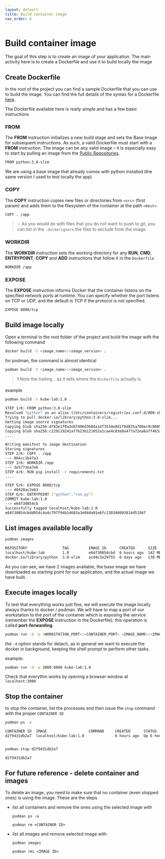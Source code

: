 ```yaml
---
layout: default
title: Build container image
nav_order: 4
---
```


# Build container image

The goal of this step is to create an image of your application.
The main activity here is to create a Dockerfile and use it to build locally the image

## Create Dockerfile

In the root of the project you can find a sample Dockerfile that you can use to build the image.
You can find the full details of the syntax for a Dockerfile [here](https://docs.docker.com/engine/reference/builder/).

The Dockerfile available here is really simple and has a few basic instructions

### FROM

The **FROM** instruction initializes a new build stage and sets the Base Image for subsequent instructions. As such, a valid Dockerfile must start with a **FROM** instruction. The image can be any valid image – it is especially easy to start by pulling an image from the [Public Repositories](https://docs.docker.com/docker-hub/repos/).

``` bash
FROM python:3.8-slim
```

We are using a base image that already comes with python installed (the same version I used to test locally the app)

### COPY

The **COPY** instruction copies new files or directories from `<src>` (first param) and adds them to the filesystem of the container at the path `<dest>`.

``` bash
COPY . /app
```

> 💡 As you would do with files that you do not want to push to git, you can list in the `.dockerignore` the files to exclude from the image.

### WORKDIR

The **WORKDIR** instruction sets the working directory for any **RUN**, **CMD**, **ENTRYPOINT**, **COPY** and **ADD** instructions that follow it in the `Dockerfile`

``` bash
WORKDIR /app
```

### EXPOSE

The **EXPOSE** instruction informs Docker that the container listens on the specified network ports at runtime. You can specify whether the port listens on TCP or UDP, and the default is TCP if the protocol is not specified.

``` bash
EXPOSE 8080/tcp
```

## Build image locally

Open a terminal in the root folder of the project and build the image with the following command

``` bash
docker build -t <image_name>:<image_version> .
```

for podman, the command is almost identical

``` bash
podman build -t <image_name>:<image_version> .
```

> ❗️ Note the trailing `.` as it tells where the `Dockerfile` actually is

example

``` bash
podman build -t kube-lab:1.0 .

STEP 1/6: FROM python:3.8-slim
Resolved "python" as an alias (/etc/containers/registries.conf.d/000-shortnames.conf)
Trying to pull docker.io/library/python:3.8-slim...
Getting image source signatures
Copying blob sha256:d783e1f0a3ebf406d360da14f3534e8d1f0d835a708ec9c80891f3eddca01064
Copying blob sha256:c229119241af7b23b121052a1cae4c03e0a477a72ea6a7f463ad7623ff8f274b
....

Writing manifest to image destination
Storing signatures
STEP 2/6: COPY . /app
--> 884cc1b47a3
STEP 3/6: WORKDIR /app
--> 3e5773ea7e6
STEP 4/6: RUN pip install -r requirements.txt
....

STEP 5/6: EXPOSE 8080/tcp
--> 40420ac2e63
STEP 6/6: ENTRYPOINT ["python","run.py"]
COMMIT kube-lab:1.0
--> e64f30054cb
Successfully tagged localhost/kube-lab:1.0
e64f30054cbdd054c4a4c797f94b14683a3e04da91e6fc130340093814d51947
```

## List images available locally

``` bash
podman images

REPOSITORY                TAG         IMAGE ID      CREATED      SIZE
localhost/kube-lab        1.0         e64f30054cbd  6 hours ago  142 MB
docker.io/library/python  3.8-slim    acd4c2e29755  6 days ago   130 MB
```

As you can see, we have 2 images available, the base image we have downloaded as starting point for our application, and the actual image we have built.

## Execute images locally

To test that everything works just fine, we will execute the image locally always thanks to docker / podman.
We will have to map a port of our workstation to the port of the container which is exposing the service (remember the **EXPOSE** instruction in the Dockerfile): this operation is called **port-forwarding**.

``` bash
podman run -d -p <WORKSTATION_PORT>:<CONTAINER_PORT> <IMAGE_NAME>:<IMAGE_VERSION>
```

the `-d` option stands for detach, as in general we want to execute the docker in background, keeping the shell prompt to perform other tasks.

example:

``` bash
podman run -d -p 3000:8080 kube-lab:1.0
```

Check that everythin works by opening a browser window at `localhost:3000`

## Stop the container

to stop the container, list the processes and then issue the `stop` command with the proper `CONTAINER ID`

``` bash
podman ps -a

CONTAINER ID  IMAGE                   COMMAND     CREATED      STATUS          PORTS                   NAMES
d2f9431db2a7  localhost/kube-lab:1.0              6 hours ago  Up 6 hours ago  0.0.0.0:3000->8080/tcp  objective_knuth


podman stop d2f9431db2a7

d2f9431db2a7
```

## For future reference - delete container and images

To delete an image, you need to make sure that no container (even stopped ones) is using the image.
These are the steps

- list all containers and remove the ones using the selected image with

    `podman ps -a`

    `podman rm <CONTAINER ID>`

- list all images and remove selected image with

    `podman images`

    `podman rmi <IMAGE ID>`
